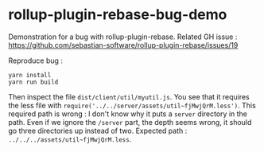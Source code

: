 # rollup-plugin-rebase-bug-demo
Demonstration for a bug with rollup-plugin-rebase. Related GH issue  : https://github.com/sebastian-software/rollup-plugin-rebase/issues/19 

Reproduce bug : 

```
yarn install
yarn run build
```

Then inspect the file `dist/client/util/myutil.js`. 
You see that it requires the less file with `require('../../server/assets/util~fjMwjQrM.less')`. 
This required path is wrong : I don't know why it puts a `server` directory in the path. Even if we ignore the `/server` part, the
depth seems wrong, it should go three directories up instead of two. Expected path : `../../../assets/util~fjMwjQrM.less`.
